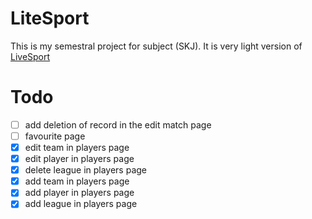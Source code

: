 # LiteSport
This is my semestral project for subject (SKJ). It is very light version of [LiveSport](https://www.livesport.cz/)

# Todo
- [ ] add deletion of record in the edit match page
- [ ] favourite page
- [x] edit team in players page
- [x] edit player in players page
- [x] delete league in players page
- [x] add team in players page
- [x] add player in players page
- [x] add league in players page
